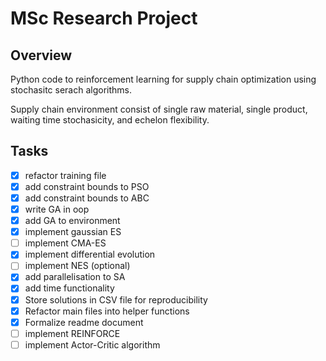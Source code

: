 # MSc Research Project

## Overview

Python code to reinforcement learning for supply chain optimization using stochasitc serach algorithms.

Supply chain environment consist of single raw material, single product, waiting time stochasicity, and echelon flexibility.

## Tasks

- [x] refactor training file
- [x] add constraint bounds to PSO
- [x] add constraint bounds to ABC
- [x] write GA in oop
- [x] add GA to environment
- [x] implement gaussian ES
- [ ] implement CMA-ES
- [x] implement differential evolution
- [ ] implement NES (optional)
- [x] add parallelisation to SA
- [x] add time functionality
- [x] Store solutions in CSV file for reproducibility
- [x] Refactor main files into helper functions
- [x] Formalize readme document
- [ ] implement REINFORCE
- [ ] implement Actor-Critic algorithm
